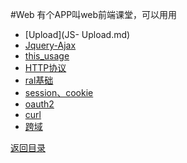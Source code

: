 #Web
有个APP叫web前端课堂，可以用用
* [Upload](JS- Upload.md)
* [Jquery-Ajax](jquery-ajax.md)
* [this_usage](this.md)
* [HTTP协议](HTML-Protocol.md)
* [ral基础](ral.md)
* [session、cookie](http://www.jianshu.com/p/25802021be63)
* [oauth2](https://www.cnblogs.com/charlypage/p/9291377.html)
* [curl](curl.md)
* [跨域](kuayu.md)


[返回目录](../SUMMARY.md)